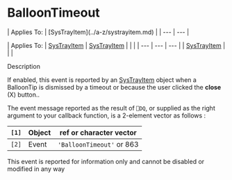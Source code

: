 




<h1 class="heading"><span class="name">BalloonTimeout</span></h1>
| Applies To: | [SysTrayItem](../a-z/systrayitem.md) |
| --- | ---  |

| Applies To: | [SysTrayItem](../a-z/systrayitem.md) | [SysTrayItem](../a-z/systrayitem.md) |  |  |
| --- | --- | ---  |
| [SysTrayItem](../a-z/systrayitem.md) |  |  |


Description


If enabled, this event is reported by an [SysTrayItem](../a-z/systrayitem.md) object when a BalloonTip  is dismissed by a timeout or because the user clicked the **close** (X) button..


The event message reported as the result of `⎕DQ`, or supplied as the right argument to your callback function, is a 2-element vector as follows :

| `[1]` | Object | ref or character vector |
| --- | --- | ---  |
| `[2]` | Event | `'BalloonTimeout'` or 863 |


This event is reported for information only and cannot be disabled or modified in any way



